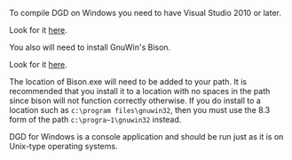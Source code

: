 To compile DGD on Windows you need to have Visual Studio 2010 or later.

Look for it [here](https://visualstudio.microsoft.com).

You also will need to install GnuWin's Bison.

Look for it [here](https://gnuwin32.sourceforge.net/packages/bison.htm).

The location of Bison.exe will need to be added to your path.  It is recommended that you install it to a location with no spaces in the path since bison will not function correctly otherwise.  If you do install to a location such as `c:\program files\gnuwin32`, then you must use the 8.3 form of the path `c:\progra~1\gnuwin32` instead.

DGD for Windows is a console application and should be run just as it is on Unix-type operating systems.
